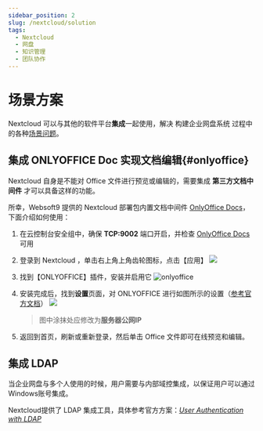 ```yaml
---
sidebar_position: 2
slug: /nextcloud/solution
tags:
  - Nextcloud
  - 网盘
  - 知识管理
  - 团队协作
---
```


# 场景方案

Nextcloud 可以与其他的软件平台**集成**一起使用，解决 构建企业网盘系统 过程中的各种[场景问题](https://nextcloud.com/industries/)。

## 集成 ONLYOFFICE Doc 实现文档编辑{#onlyoffice}

Nextcloud 自身是不能对 Office 文件进行预览或编辑的，需要集成 **第三方文档中间件** 才可以具备这样的功能。  

所幸，Websoft9 提供的 Nextcloud 部署包内置文档中间件 [OnlyOffice Docs](../onlyofficedocs)，下面介绍如何使用：

1. 在云控制台安全组中，确保 **TCP:9002** 端口开启，并检查 [OnlyOffice Docs](../onlyofficedocs) 可用

2. 登录到 Nextcloud ，单击右上角上角齿轮图标，点击【应用】
	 ![](https://libs.websoft9.com/Websoft9/DocsPicture/zh/nextcloud/nextcloud-olpreview-1-websoft9.png)

4. 找到【ONLYOFFICE】插件，安装并启用它
   ![onlyoffice](https://libs.websoft9.com/Websoft9/blog/tmp/nextcloud/zh/nextcloud-onlyoffice-enable-websoft9.png)

5. 安装完成后，找到**设置**页面，对 ONLYOFFICE 进行如图所示的设置（[参考官方文档](https://api.onlyoffice.com/editors/nextcloud)）
   ![](https://libs.websoft9.com/Websoft9/DocsPicture/zh/nextcloud/nextcloud-setonlyoffice-websoft9.png)

   > 图中涂抹处应修改为**服务器公网IP**

6. 返回到首页，刷新或重新登录，然后单击 Office 文件即可在线预览和编辑。

## 集成 LDAP

当企业网盘与多个人使用的时候，用户需要与内部域控集成，以保证用户可以通过Windows账号集成。

Nextcloud提供了 LDAP 集成工具，具体参考官方方案：*[User Authentication with LDAP](https://docs.nextcloud.com/server/latest/admin_manual/configuration_user/user_auth_ldap.html)*